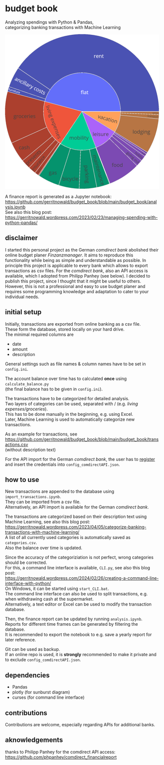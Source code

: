 # budget book
Analyzing spendings with Python &amp; Pandas,  
categorizing banking transactions with Machine Learning

![](https://raw.githubusercontent.com/gerritnowald/budget_book/main/sunburst.webp)

A finance report is generated as a Jupyter notebook:  
https://github.com/gerritnowald/budget_book/blob/main/budget_book/analysis.ipynb  
See also this blog post:  
https://gerritnowald.wordpress.com/2023/02/23/managing-spending-with-python-pandas/

## disclaimer

I started this personal project as the German *comdirect bank* abolished their online budget planer *Finzanzmanager*. It aims to reproduce this functionality while being as simple and understandable as possible. In principle this project is applicable to every bank which allows to export transactions as csv files. For the *comdirect bank*, also an API access is available, which I adopted from Philipp Panhey (see below). I decided to publish this project, since I thought that it might be useful to others. However, this is not a professional and easy to use budget planer and requires some programming knowledge and adaptation to cater to your individual needs.

## initial setup

Initially, transactions are exported from online banking as a csv file.  
These form the database, stored locally on your hard drive.  
The minimal required columns are
- date
- amount
- description

General settings such as file names & column names have to be set in `config.ini`.

The account balance over time has to calculated **once** using `calculate_balance.py`  
(the final balance has to be given in `config.ini`).

The transactions have to be categorized for detailed analysis.  
Two layers of categories can be used, separated with / (e.g. *living expenses/groceries*).  
This has to be done manually in the beginning, e.g. using Excel.  
Later, Machine Learning is used to automatically categorize new transactions.

As an example for transactions, see  
https://github.com/gerritnowald/budget_book/blob/main/budget_book/transactions.csv  
(without description text)

For the API import for the German *comdirect bank*, the user has to [register](https://www.comdirect.de/cms/kontakt-zugaenge-api.html) and insert the credentials into `config_comdirectAPI.json`.

## how to use

New transactions are appended to the database using `import_transactions.ipynb`.  
They can be imported from a csv file.  
Alternatively, an API import is available for the German *comdirect bank*.

The transactions are categorized based on their description text using Machine Learning, see also this blog post:  
https://gerritnowald.wordpress.com/2023/04/05/categorize-banking-transactions-with-machine-learning/  
A list of all currently used categories is automatically saved as `categories.csv`.  
Also the balance over time is updated.  

Since the accuracy of the categoriziation is not perfect, wrong categories should be corrected.  
For this, a command line interface is available, `CLI.py`, see also this blog post:  
https://gerritnowald.wordpress.com/2024/02/26/creating-a-command-line-interface-with-python/  
On Windows, it can be started using `start_CLI.bat`.  
The command line interface can also be used to split transactions, e.g. when withdrawing cash at the supermarket.  
Alternatively, a text editor or Excel can be used to modify the transaction database.

Then, the finance report can be updated by running `analysis.ipynb`.  
Reports for different time frames can be generated by filtering the database.  
It is recommended to export the notebook to e.g. save a yearly report for later reference.

Git can be used as backup.  
If an online repo is used, it is **strongly** recommended to make it private and to exclude `config_comdirectAPI.json`.

## dependencies

- Pandas
- plotly (for sunburst diagram)
- curses (for command line interface)

## contributions

Contributions are welcome, especially regarding APIs for additional banks.

## aknowledgements

thanks to Philipp Panhey for the comdirect API access:  
https://github.com/phpanhey/comdirect_financialreport  
